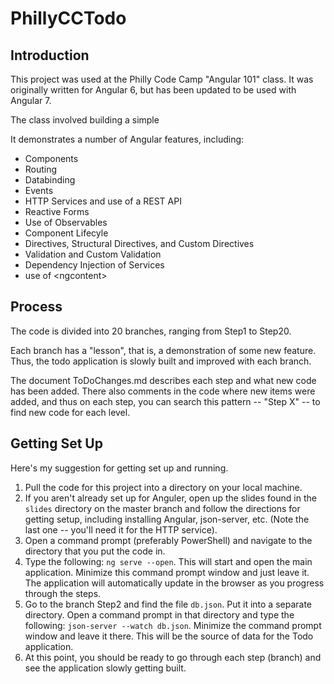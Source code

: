 # PhillyCCTodo

## Introduction

This project was used at the Philly Code Camp "Angular 101" class. It was originally written for Angular 6, but has been updated to be used with Angular 7.

The class involved building a simple

It demonstrates a number of Angular features, including:

- Components
- Routing
- Databinding
- Events
- HTTP Services and use of a REST API
- Reactive Forms
- Use of Observables
- Component Lifecyle
- Directives, Structural Directives, and Custom Directives
- Validation and Custom Validation
- Dependency Injection of Services
- use of &lt;ngcontent&gt;

## Process

The code is divided into 20 branches, ranging from Step1 to Step20.

Each branch has a "lesson", that is, a demonstration of some new feature. Thus, the todo application is slowly built and improved with each branch.

The document ToDoChanges.md describes each step and what new code has been added. There also comments in the code where new items were added, and thus on each step, you can search this pattern -- "Step X" -- to find new code for each level.

## Getting Set Up

Here's my suggestion for getting set up and running.

1. Pull the code for this project into a directory on your local machine.
2. If you aren't already set up for Anguler, open up the slides found in the `slides` directory on the master branch and follow the directions for getting setup, including installing Angular, json-server, etc. (Note the last one -- you'll need it for the HTTP service).
3. Open a command prompt (preferably PowerShell) and navigate to the directory that you put the code in.
4. Type the following: `ng serve --open`. This will start and open the main application. Minimize this command prompt window and just leave it. The application will automatically update in the browser as you progress through the steps.
5. Go to the branch Step2 and find the file `db.json`. Put it into a separate directory. Open a command prompt in that directory and type the following: `json-server --watch db.json`. Minimize the command prompt window and leave it there. This will be the source of data for the Todo application.
6. At this point, you should be ready to go through each step (branch) and see the application slowly getting built.
